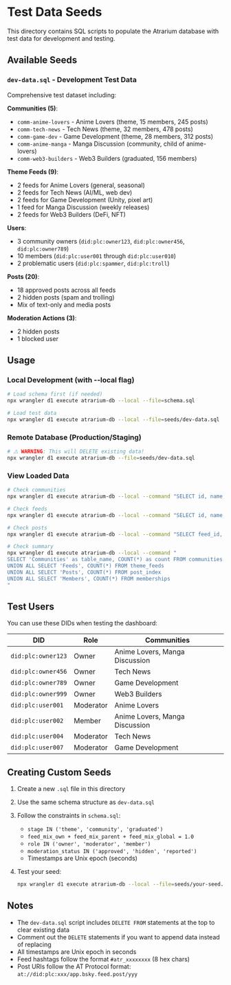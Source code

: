 # Test Data Seeds

This directory contains SQL scripts to populate the Atrarium database with test data for development and testing.

## Available Seeds

### `dev-data.sql` - Development Test Data

Comprehensive test dataset including:

**Communities (5)**:
- `comm-anime-lovers` - Anime Lovers (theme, 15 members, 245 posts)
- `comm-tech-news` - Tech News (theme, 32 members, 478 posts)
- `comm-game-dev` - Game Development (theme, 28 members, 312 posts)
- `comm-anime-manga` - Manga Discussion (community, child of anime-lovers)
- `comm-web3-builders` - Web3 Builders (graduated, 156 members)

**Theme Feeds (9)**:
- 2 feeds for Anime Lovers (general, seasonal)
- 2 feeds for Tech News (AI/ML, web dev)
- 2 feeds for Game Development (Unity, pixel art)
- 1 feed for Manga Discussion (weekly releases)
- 2 feeds for Web3 Builders (DeFi, NFT)

**Users**:
- 3 community owners (`did:plc:owner123`, `did:plc:owner456`, `did:plc:owner789`)
- 10 members (`did:plc:user001` through `did:plc:user010`)
- 2 problematic users (`did:plc:spammer`, `did:plc:troll`)

**Posts (20)**:
- 18 approved posts across all feeds
- 2 hidden posts (spam and trolling)
- Mix of text-only and media posts

**Moderation Actions (3)**:
- 2 hidden posts
- 1 blocked user

## Usage

### Local Development (with --local flag)

```bash
# Load schema first (if needed)
npx wrangler d1 execute atrarium-db --local --file=schema.sql

# Load test data
npx wrangler d1 execute atrarium-db --local --file=seeds/dev-data.sql
```

### Remote Database (Production/Staging)

```bash
# ⚠️ WARNING: This will DELETE existing data!
npx wrangler d1 execute atrarium-db --file=seeds/dev-data.sql
```

### View Loaded Data

```bash
# Check communities
npx wrangler d1 execute atrarium-db --local --command "SELECT id, name, stage, member_count FROM communities"

# Check feeds
npx wrangler d1 execute atrarium-db --local --command "SELECT id, name, hashtag, posts_7d FROM theme_feeds"

# Check posts
npx wrangler d1 execute atrarium-db --local --command "SELECT feed_id, author_did, text_content, moderation_status FROM post_index LIMIT 10"

# Check summary
npx wrangler d1 execute atrarium-db --local --command "
SELECT 'Communities' as table_name, COUNT(*) as count FROM communities
UNION ALL SELECT 'Feeds', COUNT(*) FROM theme_feeds
UNION ALL SELECT 'Posts', COUNT(*) FROM post_index
UNION ALL SELECT 'Members', COUNT(*) FROM memberships
"
```

## Test Users

You can use these DIDs when testing the dashboard:

| DID | Role | Communities |
|-----|------|-------------|
| `did:plc:owner123` | Owner | Anime Lovers, Manga Discussion |
| `did:plc:owner456` | Owner | Tech News |
| `did:plc:owner789` | Owner | Game Development |
| `did:plc:owner999` | Owner | Web3 Builders |
| `did:plc:user001` | Moderator | Anime Lovers |
| `did:plc:user002` | Member | Anime Lovers, Manga Discussion |
| `did:plc:user004` | Moderator | Tech News |
| `did:plc:user007` | Moderator | Game Development |

## Creating Custom Seeds

1. Create a new `.sql` file in this directory
2. Use the same schema structure as `dev-data.sql`
3. Follow the constraints in `schema.sql`:
   - `stage IN ('theme', 'community', 'graduated')`
   - `feed_mix_own + feed_mix_parent + feed_mix_global = 1.0`
   - `role IN ('owner', 'moderator', 'member')`
   - `moderation_status IN ('approved', 'hidden', 'reported')`
   - Timestamps are Unix epoch (seconds)

4. Test your seed:
   ```bash
   npx wrangler d1 execute atrarium-db --local --file=seeds/your-seed.sql
   ```

## Notes

- The `dev-data.sql` script includes `DELETE FROM` statements at the top to clear existing data
- Comment out the `DELETE` statements if you want to append data instead of replacing
- All timestamps are Unix epoch in seconds
- Feed hashtags follow the format `#atr_xxxxxxxx` (8 hex chars)
- Post URIs follow the AT Protocol format: `at://did:plc:xxx/app.bsky.feed.post/yyy`
